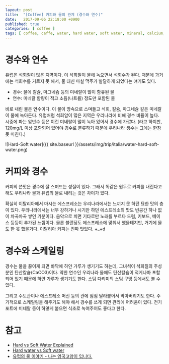 ```yaml
---
layout: post
title:  "[Coffee] 커피와 물의 관계 (경수와 연수)"
date:   2017-09-06 22:18:00 +0900
published: true
categories: [ coffee ]
tags: [ coffee, caffe, water, hard water, soft water, mineral, calcium, magnesium ]
---
```


# 경수와 연수

유럽은 석회질이 많은 지역이다. 이 석회질이 물에 녹으면서 석회수가 된다. 때문에 과거에는 석회수를 거르지 못 해서, 물 대신 마실 맥주가 발달하게 되었다는 얘기도 있다.

- 경수: 물에 칼슘, 마그네슘 등의 미네랄이 많이 함유된 물
- 연수: 미네랄 함량이 적고 소듐(나트륨) 정도만 포함된 물

비로 내린 물은 연수이다. 이 물이 땅속으로 스며들고 석회, 칼슘, 마그네슘 같은 미네랄이 물에 녹아든다. 유럽처럼 석회암이 많은 지역은 우리나라에 비해 경수 비율이 높다. 시중에 파는 암반수 등은 이런 미네랄이 많이 녹아 있어서 경수에 가깝다. (라고 하지만, 120mg/L 이상 포함되어 있어야 경수로 분류하기 때문에 우리나라 생수는 그에는 한참 못 미친다.)

![Hard-Soft water]({{ site.baseurl }}/assets/img/trip/italia/water-hard-soft-water.png)


# 커피와 경수

커피의 쓴맛은 경수에 잘 스며드는 성질이 있다. 그래서 똑같은 원두로 커피를 내린다고 해도 우리나라 물과 유럽의 물로 내리는 것은 차이가 있다.

확실히 이탈리아에서 마시는 에스프레소는 우리나라에서는 느끼지 못 하던 묘한 맛의 층이 있다. 우리나라에서는 너무 강하거나 시기만 하던 에스프레소의 맛도 빈공간 하나 없이 차곡차곡 쌓인 기분이다. 음악으로 치면 기타로만 노래를 부르다 드럼, 키보드, 베이스 등등이 추가된 느낌이다. 물론 블랜딩도 에스프레소에 맞춰서 했을테지만, 거기에 물도 한 몫 했을거다. 이탈리아 커피는 진짜 맛있다. +_+d


# 경수와 스케일링

경수는 물을 끓이게 되면 바닥에 하얀 가루가 생기기도 하는데, 그녀석이 석회질의 주성분인 탄산칼슘(CaCO3)이다. 약한 연수인 우리나라 물에도 탄산칼슘이 적게나마 포함되어 있기 때문에 하얀 가루가 생기기도 한다. 스팀 다리미의 스팀 구멍 등에서도 볼 수 있다.

그리고 수도관이나 에스프레소 머신 등의 관에 점점 달라붙어서 막아버리기도 한다. 주기적으로 스케일링을 해주기도 해야 해서 경수를 쓰게 되면 관리에 어려움이 있다. 전기포트에 미네랄 등이 하얗게 붙으면 식초로 녹여주어도 좋다고 한다.


# 참고

- [Hard vs Soft Water Explained](http://www.freedrinkingwater.com/water-education/quality-water-hard.htm)
- [Hard water vs Soft water](http://www.diffen.com/difference/Hard_Water_vs_Soft_Water)
- [유럽의 물 이야기 - 나는 영꾹고양이 입니다.](http://naver.me/xvFjYEQu)
